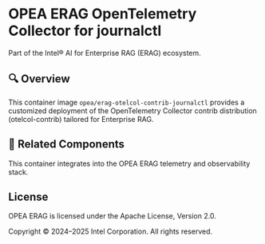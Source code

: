 # OPEA ERAG OpenTelemetry Collector for journalctl

Part of the Intel® AI for Enterprise RAG (ERAG) ecosystem.

## 🔍 Overview

This container image `opea/erag-otelcol-contrib-journalctl` provides a customized deployment of the OpenTelemetry Collector contrib distribution (otelcol-contrib) tailored for Enterprise RAG.

## 🔗 Related Components

This container integrates into the OPEA ERAG telemetry and observability stack.

## License

OPEA ERAG is licensed under the Apache License, Version 2.0.

Copyright © 2024–2025 Intel Corporation. All rights reserved.